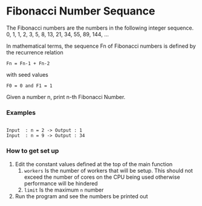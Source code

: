 # Fibonacci Number Sequance #

The Fibonacci numbers are the numbers in the following integer sequence.
0, 1, 1, 2, 3, 5, 8, 13, 21, 34, 55, 89, 144, ...

In mathematical terms, the sequence Fn of Fibonacci numbers is defined by the recurrence relation

<code>Fn = Fn-1 + Fn-2</code>

with seed values

<code>F0 = 0 and F1 = 1</code>

Given a number n, print n-th Fibonacci Number.

### Examples ###

<code>
Input  : n = 2 -> Output : 1</code>
<br>
<code>Input  : n = 9 -> Output : 34</code>

### How to get set up ###

1. Edit the constant values defined at the top of the main function
   1. <code>workers</code> Is the number of workers that will be setup. This should not exceed the number of cores on the CPU being used otherwise performance will be hindered
   2. <code>limit</code> Is the maximum <code>n</code> number
2. Run the program and see the numbers be printed out
